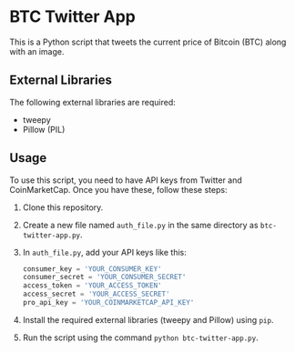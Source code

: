 # BTC Twitter App

This is a Python script that tweets the current price of Bitcoin (BTC) along with an image.

## External Libraries

The following external libraries are required:

- tweepy
- Pillow (PIL)

## Usage

To use this script, you need to have API keys from Twitter and CoinMarketCap. Once you have these, follow these steps:

1. Clone this repository.
2. Create a new file named `auth_file.py` in the same directory as `btc-twitter-app.py`.
3. In `auth_file.py`, add your API keys like this:

    ```py
    consumer_key = 'YOUR_CONSUMER_KEY'
    consumer_secret = 'YOUR_CONSUMER_SECRET'
    access_token = 'YOUR_ACCESS_TOKEN'
    access_secret = 'YOUR_ACCESS_SECRET'
    pro_api_key = 'YOUR_COINMARKETCAP_API_KEY'
    ```

4. Install the required external libraries (tweepy and Pillow) using `pip`.
5. Run the script using the command `python btc-twitter-app.py`.
